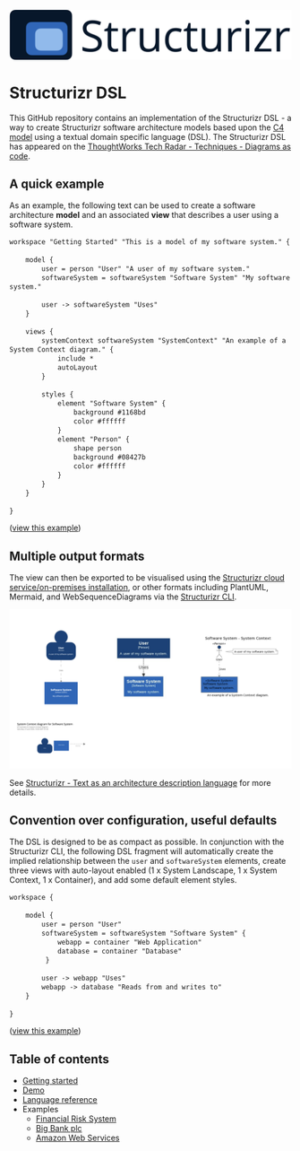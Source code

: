 ![Structurizr](docs/images/structurizr-banner.png)

# Structurizr DSL

This GitHub repository contains an implementation of the Structurizr DSL - a way to create Structurizr software architecture models based upon the [C4 model](https://c4model.com) using a textual domain specific language (DSL). The Structurizr DSL has appeared on the [ThoughtWorks Tech Radar - Techniques - Diagrams as code](https://www.thoughtworks.com/radar/techniques?blipid=202010027).

## A quick example

As an example, the following text can be used to create a software architecture __model__ and an associated __view__ that describes a user using a software system.

```
workspace "Getting Started" "This is a model of my software system." {

    model {
        user = person "User" "A user of my software system."
        softwareSystem = softwareSystem "Software System" "My software system."

        user -> softwareSystem "Uses"
    }

    views {
        systemContext softwareSystem "SystemContext" "An example of a System Context diagram." {
            include *
            autoLayout
        }

        styles {
            element "Software System" {
                background #1168bd
                color #ffffff
            }
            element "Person" {
                shape person
                background #08427b
                color #ffffff
            }
        }
    }
    
}
```

([view this example](https://structurizr.com/dsl?src=https://raw.githubusercontent.com/structurizr/dsl/master/examples/getting-started.dsl))

## Multiple output formats

The view can then be exported to be visualised using the [Structurizr cloud service/on-premises installation](https://structurizr.com), or other formats including PlantUML, Mermaid, and WebSequenceDiagrams via the [Structurizr CLI](https://github.com/structurizr/cli).

![Multiple output formats: Structurizr, Mermaid, PlantUML](docs/images/multiple-output-formats.png)

See [Structurizr - Text as an architecture description language](https://structurizr.com/help/text) for more details.

## Convention over configuration, useful defaults

The DSL is designed to be as compact as possible. In conjunction with the Structurizr CLI, the following DSL fragment will automatically create the implied relationship between the ```user``` and ```softwareSystem``` elements, create three views with auto-layout enabled (1 x System Landscape, 1 x System Context, 1 x Container), and add some default element styles.

```
workspace {

    model {
        user = person "User"
        softwareSystem = softwareSystem "Software System" {
            webapp = container "Web Application"
            database = container "Database"
         }

        user -> webapp "Uses"
        webapp -> database "Reads from and writes to"
    }

}
```

([view this example](https://structurizr.com/dsl?src=https://gist.githubusercontent.com/simonbrowndotje/3eefa2b8adcbdef55ce6de4875b39f3a/raw/0c2dd656e091b2b61a70d2280c8a8b2cf0d90db8/workspace.dsl))

## Table of contents

* [Getting started](docs/getting-started.md)
* [Demo](https://structurizr.com/dsl)
* [Language reference](docs/language-reference.md)
* Examples
	* [Financial Risk System](https://structurizr.com/dsl?src=https://raw.githubusercontent.com/structurizr/dsl/master/examples/financial-risk-system.dsl)
	* [Big Bank plc](https://structurizr.com/dsl?src=https://raw.githubusercontent.com/structurizr/dsl/master/examples/big-bank-plc.dsl)
	* [Amazon Web Services](https://structurizr.com/dsl?src=https://raw.githubusercontent.com/structurizr/dsl/master/examples/amazon-web-services.dsl)